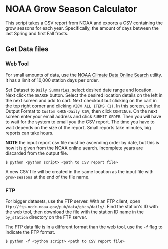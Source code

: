 # NOAA Grow Season Calculator

This script takes a CSV report from NOAA and exports a CSV containing the grow seasons for each year. Specifically, the amount of days between the last Spring and first Fall frosts.

## Get Data files

### Web Tool

For small amounts of data, use the [NOAA Climate Data Online Search](https://www.ncdc.noaa.gov/cdo-web/search) utility. It has a limit of 10,000 station days per order.

Set Dataset to `Daily Summaries`, select desired date range and location. Next click the `SEARCH` button. Select the desired location details on the left in the next screen and add to cart. Next checkout but clicking on the cart in the top right corner and clicking `VIEW ALL ITEMS (1)`. In this screen, set the Output Format to `Custom GHCN-Daily CSV`, then click `CONTINUE`. On the next screen enter your email address and click `SUBMIT ORDER`. Then you will have to wait for the system to email you the CSV report. The time you have to wait depends on the size of the report. Small reports take minutes, big reports can take hours.

**NOTE** the input report csv file must be ascending order by date, but this is how it is given from the NOAA online search. Incomplete years are discarded from the output file.

```
$ python <python script> <path to CSV report file>
```
A new CSV file will be created in the same location as the input file with `grow-seasons` at the end of the file name.

### FTP

For bigger datasets, use the FTP server. With an FTP client, open `ftp://ftp.ncdc.noaa.gov/pub/data/ghcn/daily/`. Find the station's ID with the web tool, then download the file with the station ID name in the `by_station` directory on the FTP server.

The FTP data file is in a different format than the web tool, use the `-f` flag to indicate the FTP format.

```
$ python -f <python script> <path to CSV report file>
```
